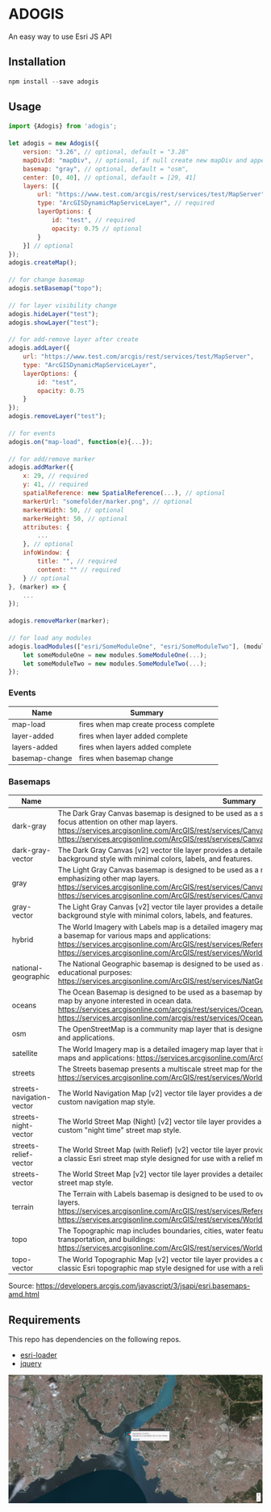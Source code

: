 # ADOGIS

An easy way to use Esri JS API

## Installation

```js
npm install --save adogis
```

## Usage

```js
import {Adogis} from 'adogis';

let adogis = new Adogis({
    version: "3.26", // optional, default = "3.28"
    mapDivId: "mapDiv", // optional, if null create new mapDiv and append body automatically
    basemap: "gray", // optional, default = "osm",
    center: [0, 40], // optional, default = [29, 41]
    layers: [{
        url: "https://www.test.com/arcgis/rest/services/test/MapServer", // required
        type: "ArcGISDynamicMapServiceLayer", // required
        layerOptions: {
            id: "test", // required
            opacity: 0.75 // optional
        }
    }] // optional 
});
adogis.createMap();

// for change basemap
adogis.setBasemap("topo");

// for layer visibility change
adogis.hideLayer("test");
adogis.showLayer("test");

// for add-remove layer after create
adogis.addLayer({
    url: "https://www.test.com/arcgis/rest/services/test/MapServer",
    type: "ArcGISDynamicMapServiceLayer",
    layerOptions: {
        id: "test",
        opacity: 0.75
    }
});
adogis.removeLayer("test");

// for events
adogis.on("map-load", function(e){...});

// for add/remove marker
adogis.addMarker({
    x: 29, // required
    y: 41, // required
    spatialReference: new SpatialReference(...), // optional
    markerUrl: "somefolder/marker.png", // optional
    markerWidth: 50, // optional
    markerHeight: 50, // optional
    attributes: {
        ...
    }, // optional
    infoWindow: {
        title: "", // required
        content: "" // required
    } // optional
}, (marker) => {
    ...
});

adogis.removeMarker(marker);

// for load any modules
adogis.loadModules(["esri/SomeModuleOne", "esri/SomeModuleTwo"], (modules) => {
    let someModuleOne = new modules.SomeModuleOne(...);
    let someModuleTwo = new modules.SomeModuleTwo(...);
});
```
### Events

|Name|Summary|
|----|----|
|map-load|fires when map create process  complete|
|layer-added|fires when layer added complete|
|layers-added|fires when layers added complete|
|basemap-change|fires when basemap change|

### Basemaps
|Name|Summary|
|----|----|
|dark-gray|The Dark Gray Canvas basemap is designed to be used as a soothing background map for overlaying and focus attention on other map layers. https://services.arcgisonline.com/ArcGIS/rest/services/Canvas/World_Dark_Gray_Reference/MapServer https://services.arcgisonline.com/ArcGIS/rest/services/Canvas/World_Dark_Gray_Base/MapServer.|
|dark-gray-vector|The Dark Gray Canvas [v2] vector tile layer provides a detailed basemap for the world featuring a neutral background style with minimal colors, labels, and features.|
|gray|The Light Gray Canvas basemap is designed to be used as a neutral background map for overlaying and emphasizing other map layers. https://services.arcgisonline.com/ArcGIS/rest/services/Canvas/World_Light_Gray_Reference/MapServer https://services.arcgisonline.com/ArcGIS/rest/services/Canvas/World_Light_Gray_Base/MapServer.|
|gray-vector|The Light Gray Canvas [v2] vector tile layer provides a detailed basemap for the world featuring a neutral background style with minimal colors, labels, and features.|
|hybrid|The World Imagery with Labels map is a detailed imagery map layer and labels that is designed to be used as a basemap for various maps and applications: https://services.arcgisonline.com/ArcGIS/rest/services/Reference/World_Boundaries_and_Places/MapServer https://services.arcgisonline.com/ArcGIS/rest/services/World_Imagery/MapServer.|
|national-geographic|The National Geographic basemap is designed to be used as a general reference map for informational and educational purposes: https://services.arcgisonline.com/ArcGIS/rest/services/NatGeo_World_Map/MapServer.|
|oceans|The Ocean Basemap is designed to be used as a basemap by marine GIS professionals and as a reference map by anyone interested in ocean data. https://services.arcgisonline.com/arcgis/rest/services/Ocean/World_Ocean_Reference/MapServer https://services.arcgisonline.com/arcgis/rest/services/Ocean/World_Ocean_Base/MapServer.|
|osm|The OpenStreetMap is a community map layer that is designed to be used as a basemap for various maps and applications.|
|satellite|The World Imagery map is a detailed imagery map layer that is designed to be used as a basemap for various maps and applications: https://services.arcgisonline.com/ArcGIS/rest/services/World_Imagery/MapServer.|
|streets|The Streets basemap presents a multiscale street map for the world: https://services.arcgisonline.com/ArcGIS/rest/services/World_Street_Map/MapServer.|
|streets-navigation-vector|The World Navigation Map [v2] vector tile layer provides a detailed basemap for the world featuring a custom navigation map style.|
|streets-night-vector|The World Street Map (Night) [v2] vector tile layer provides a detailed basemap for the world featuring a custom "night time" street map style.|
|streets-relief-vector|The World Street Map (with Relief) [v2] vector tile layer provides a detailed basemap for the world featuring a classic Esri street map style designed for use with a relief map.|
|streets-vector|The World Street Map [v2] vector tile layer provides a detailed basemap for the world featuring a classic Esri street map style.|
|terrain|The Terrain with Labels basemap is designed to be used to overlay and emphasize other thematic map layers. https://services.arcgisonline.com/ArcGIS/rest/services/Reference/World_Reference_Overlay/MapServer https://services.arcgisonline.com/ArcGIS/rest/services/World_Terrain_Base/MapServer.|
|topo|The Topographic map includes boundaries, cities, water features, physiographic features, parks, landmarks, transportation, and buildings: https://services.arcgisonline.com/ArcGIS/rest/services/World_Topo_Map/MapServer.|
|topo-vector|The World Topographic Map [v2] vector tile layer provides a detailed basemap for the world featuring a classic Esri topographic map style designed for use with a relief map.|

Source: https://developers.arcgis.com/javascript/3/jsapi/esri.basemaps-amd.html 

## Requirements

This repo has dependencies on the following repos.

* [esri-loader](https://github.com/Esri/esri-loader)
* [jquery](https://jquery.com/)

![Demo Image](/img/demo-image.PNG)